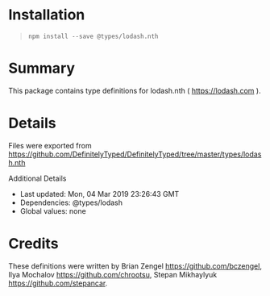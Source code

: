 # Installation
> `npm install --save @types/lodash.nth`

# Summary
This package contains type definitions for lodash.nth ( https://lodash.com ).

# Details
Files were exported from https://github.com/DefinitelyTyped/DefinitelyTyped/tree/master/types/lodash.nth

Additional Details
 * Last updated: Mon, 04 Mar 2019 23:26:43 GMT
 * Dependencies: @types/lodash
 * Global values: none

# Credits
These definitions were written by Brian Zengel <https://github.com/bczengel>, Ilya Mochalov <https://github.com/chrootsu>, Stepan Mikhaylyuk <https://github.com/stepancar>.
